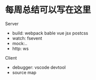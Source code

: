 # 每周总结可以写在这里

Server 
 - build: webpack bable vue jsx postcss
 - watch: fsevent
 - mock:..
 - http: ws

 Client
 - debugger: vscode devtool
 - source map